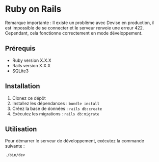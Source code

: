 # Ruby on Rails

Remarque importante : Il existe un problème avec Devise en production, il est impossible de se connecter et le serveur renvoie une erreur 422. Cependant, cela fonctionne correctement en mode développement.

## Prérequis

- Ruby version X.X.X
- Rails version X.X.X
- SQLite3

## Installation

1. Clonez ce dépôt
2. Installez les dépendances : `bundle install`
3. Créez la base de données : `rails db:create`
4. Exécutez les migrations : `rails db:migrate`

## Utilisation

Pour démarrer le serveur de développement, exécutez la commande suivante :

```bash
./bin/dev
